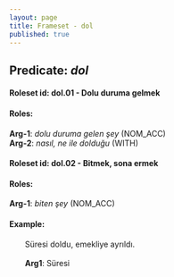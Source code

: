 ```yaml
---
layout: page
title: Frameset - dol
published: true
---
```

<h2>Predicate: <i>dol</i></h2>
<h4>Roleset id: dol.01 - Dolu duruma gelmek<br>
<h4>Roles:</h4>
<b>Arg-1</b>: <i>dolu duruma gelen şey</i>  (NOM_ACC) <br>
<b>Arg-2</b>: <i>nasıl, ne ile dolduğu</i>  (WITH) <br>
<h4>Roleset id: dol.02 - Bitmek, sona ermek<br>
<h4>Roles:</h4>
<b>Arg-1</b>: <i>biten şey</i>  (NOM_ACC) <br>
<h4>Example:</h4>
&emsp;&emsp;Süresi doldu, emekliye ayrıldı.<br><br>
&emsp;&emsp;<b>Arg1</b>:  Süresi<br>

